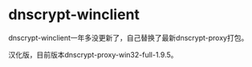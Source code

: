 # dnscrypt-winclient
dnscrypt-winclient一年多没更新了，自己替换了最新dnscrypt-proxy打包。  

汉化版，目前版本dnscrypt-proxy-win32-full-1.9.5。
